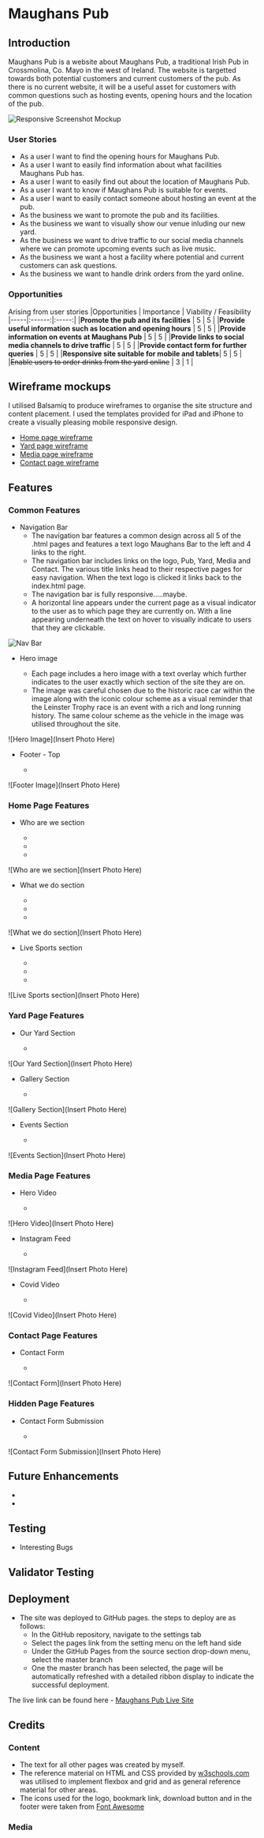 # Maughans Pub 
## Introduction
Maughans Pub is a website about Maughans Pub, a traditional Irish Pub in Crossmolina, Co. Mayo in the west of Ireland. The website is targetted towards both potential customers and current customers of the pub. As there is no current website, it will be a useful asset for customers with common questions such as hosting events, opening hours and the location of the pub.

![Responsive Screenshot Mockup](/assets/media/am-i-responsive.png "Responsive Screenshot Mockup")

### User Stories
* As a user I want to find the opening hours for Maughans Pub. 
* As a user I want to easily find information about what facilities Maughans Pub has.
* As a user I want to easily find out about the location of Maughans Pub. 
* As a user I want to know if Maughans Pub is suitable for events.
* As a user I want to easily contact someone about hosting an event at the pub. 
* As the business we want to promote the pub and its facilities.
* As the business we want to visually show our venue inluding our new yard. 
* As the business we want to drive traffic to our social media channels where we can promote upcoming events such as live music. 
* As the business we want a host a facility where potential and current customers can ask questions. 
* As the business we want to handle drink orders from the yard online.

### Opportunities
Arising from user stories 
|Opportunities | Importance | Viability / Feasibility
|-----|:------:|:-----:|
|**Promote the pub and its facilities** | 5 | 5 |
|**Provide useful information such as location and opening hours** | 5 | 5 |
|**Provide information on events at Maughans Pub** | 5 | 5 |
|**Provide links to social media channels to drive traffic** | 5 | 5 |
|**Provide contact form for further queries** | 5 | 5 |
|**Responsive site suitable for mobile and tablets**| 5 | 5 |
|~~Enable users to order drinks from the yard online~~ | 3 | 1 |


## Wireframe mockups
I utilised Balsamiq to produce wireframes to organise the site structure and content placement. I used the templates provided for iPad and iPhone to create a visually pleasing mobile responsive design.

* [Home page wireframe](https://github.com/shanecooney111/maughans_pub/blob/master/assets/wireframes/index.png)
* [Yard page wireframe](https://github.com/shanecooney111/maughans_pub/blob/master/assets/wireframes/Yard.png)
* [Media page wireframe](https://github.com/shanecooney111/maughans_pub/blob/master/assets/wireframes/Media.png)
* [Contact page wireframe](https://github.com/shanecooney111/maughans_pub/blob/master/assets/wireframes/Contact%20Page.png)

## Features
 
### Common Features 
* Navigation Bar
  * The navigation bar features a common design across all 5 of the .html pages and features a text logo Maughans Bar to the left and 4 links to the right. 
  * The navigation bar includes links on the logo, Pub, Yard, Media and Contact. The various title links head to their respective pages for easy navigation. When the text logo is clicked it links back to the index.html page. 
  * The navigation bar is fully responsive.....maybe.
  * A horizontal line appears under the current page as a visual indicator to the user as to which page they are currently on. With a line appearing underneath the text on hover to visually indicate to users that they are clickable.


![Nav Bar](assets/media/nav-bar-screenshot.png "Nav Bar Screenshot")

* Hero image

  * Each page includes a hero image with a text overlay which further indicates to the user exactly which section of the site they are on.
  * The image was careful chosen due to the historic race car within the image along with the iconic colour scheme as a visual reminder that the Leinster Trophy race is an event with a rich and long running history. The same colour scheme as the vehicle in the image was utilised throughout the site.

![Hero Image](Insert Photo Here)

* Footer - Top

  * 

![Footer Image](Insert Photo Here)  

### Home Page Features

* Who are we section

  * 
  * 
  * 

![Who are we section](Insert Photo Here)

* What we do section
  
  * 
  * 
  * 

![What we do section](Insert Photo Here)

* Live Sports section
  
  * 
  * 
  * 

![Live Sports section](Insert Photo Here)

### Yard Page Features

* Our Yard Section
  
  *

![Our Yard Section](Insert Photo Here)

* Gallery Section
  
  *

![Gallery Section](Insert Photo Here)

* Events Section
  
  *

![Events Section](Insert Photo Here)

### Media Page Features

* Hero Video

  * 

![Hero Video](Insert Photo Here)

* Instagram Feed

  * 

![Instagram Feed](Insert Photo Here)

* Covid Video

  * 

![Covid Video](Insert Photo Here)

### Contact Page Features

* Contact Form

  * 

![Contact Form](Insert Photo Here)

### Hidden Page Features

* Contact Form Submission

  * 

![Contact Form Submission](Insert Photo Here)


## Future Enhancements

* 
* 

## Testing


* Interesting Bugs

## Validator Testing 


## Deployment 
 
* The site was deployed to GitHub pages. the steps to deploy are as follows: 
  * In the GitHub repository, navigate to the settings tab
  * Select the pages link from the setting menu on the left hand side 
  * Under the GitHub Pages from the source section drop-down menu, select the master branch 
  * One the master branch has been selected, the page will be automatically refreshed with a detailed ribbon display to indicate the successful deployment. 
  
The live link can be found here - [Maughans Pub Live Site](https://shanecooney111.github.io/maughans_pub/)

## Credits

### Content  
* The text for all other pages was created by myself. 
* The reference material on HTML and CSS provided by [w3schools.com](https://www.w3schools.com/) was utilised to implement flexbox and grid and as general reference material for other areas. 
* The icons used for the logo, bookmark link, download button and in the footer were taken from [Font Awesome](https://fontawesome.com/)

### Media 
